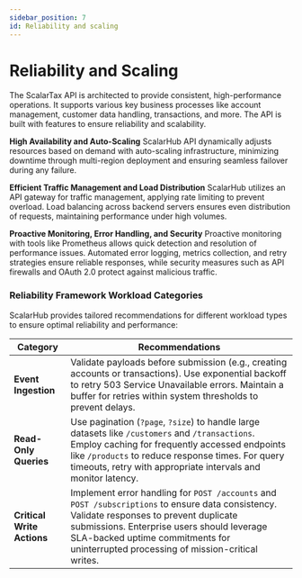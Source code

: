 ```yaml
---
sidebar_position: 7
id: Reliability and scaling
---
```


# Reliability and Scaling

The ScalarTax API is architected to provide consistent, high-performance operations. It supports various key business processes like account management, customer data handling, transactions, and more. The API is built with features to ensure reliability and scalability.

**High Availability and Auto-Scaling** ScalarHub API dynamically adjusts resources based on demand with auto-scaling infrastructure, minimizing downtime through multi-region deployment and ensuring seamless failover during any failure.

**Efficient Traffic Management and Load Distribution** ScalarHub utilizes an API gateway for traffic management, applying rate limiting to prevent overload. Load balancing across backend servers ensures even distribution of requests, maintaining performance under high volumes.

**Proactive Monitoring, Error Handling, and Security** Proactive monitoring with tools like Prometheus allows quick detection and resolution of performance issues. Automated error logging, metrics collection, and retry strategies ensure reliable responses, while security measures such as API firewalls and OAuth 2.0 protect against malicious traffic.

### Reliability Framework Workload Categories
ScalarHub provides tailored recommendations for different workload types to ensure optimal reliability and performance:

| Category                | Recommendations                                                                                                                                                        |
|-------------------------|------------------------------------------------------------------------------------------------------------------------------------------------------------------------|
| **Event Ingestion**      | Validate payloads before submission (e.g., creating accounts or transactions). Use exponential backoff to retry 503 Service Unavailable errors. Maintain a buffer for retries within system thresholds to prevent delays. |
| **Read-Only Queries**    | Use pagination (`?page`, `?size`) to handle large datasets like `/customers` and `/transactions`. Employ caching for frequently accessed endpoints like `/products` to reduce response times. For query timeouts, retry with appropriate intervals and monitor latency. |
| **Critical Write Actions** | Implement error handling for `POST /accounts` and `POST /subscriptions` to ensure data consistency. Validate responses to prevent duplicate submissions. Enterprise users should leverage SLA-backed uptime commitments for uninterrupted processing of mission-critical writes. |
